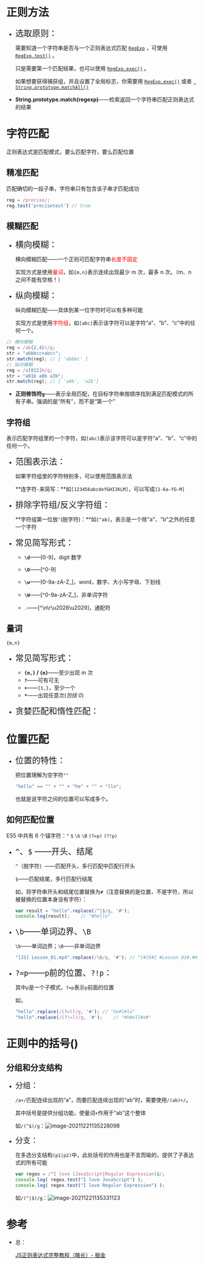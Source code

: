 # 正则方法

+ <span style="font-size:22px">选取原则：</span>

    需要知道一个字符串是否与一个正则表达式匹配 [`RegExp`](https://developer.mozilla.org/zh-CN/docs/Web/JavaScript/Reference/Global_Objects/RegExp) ，可使用 [`RegExp.test()`](https://developer.mozilla.org/zh-CN/docs/Web/JavaScript/Reference/Global_Objects/RegExp/test) 。

    只是需要第一个匹配结果，也可以使用 [`RegExp.exec()`](https://developer.mozilla.org/zh-CN/docs/Web/JavaScript/Reference/Global_Objects/RegExp/exec) 。

    如果想要获得捕获组，并且设置了全局标志，你需要用 [`RegExp.exec()`](https://developer.mozilla.org/zh-CN/docs/Web/JavaScript/Reference/Global_Objects/RegExp/exec) 或者 [` String.prototype.matchAll()`](https://developer.mozilla.org/zh-CN/docs/Web/JavaScript/Reference/Global_Objects/String/matchAll)

+ **String.prototype.match(regexp)**——检索返回一个字符串匹配正则表达式的结果

    

# 字符匹配

正则表达式是匹配模式，要么匹配字符，要么匹配位置

## 精准匹配

匹配确切的一段子串，字符串只有包含该子串才匹配成功

```js
reg = /precise/;
reg.test('precisetest')	// true
```

## 模糊匹配

+ <span style="font-size:22px">横向模糊：</span>

    横向模糊匹配——一个正则可匹配字符串<span style="color:red">长度不固定</span>

    实现方式是使用<span style="color:red">量词</span>，如`{m,n}`表示连续出现最少 m 次，最多 n 次。（m、n 之间不能有空格！）

+ <span style="font-size:22px">纵向模糊：</span>

    纵向模糊匹配——具体到某一位字符时可以有多种可能

    实现方式是使用<span style="color:red">字符组</span>，如`[abc]`表示该字符可以是字符“a”、“b”、“c”中的任何一个。

```js
// 横向模糊
reg = /ab{2,4}c/g;
str = "abbbcc+abcc";
str.match(reg);	// [ 'abbbc' ]
// 纵向模糊
reg = /a[012]b/g;
str = "a01b a0b a3b";
str.match(reg);	// [ 'a0b', 'a2b']
```

+ **正则修饰符`g`**——表示全局匹配，在目标字符串按顺序找到满足匹配模式的所有子串。强调的是“所有”，而不是“第一个”

## 字符组

表示匹配字符组里的一个字符，如`[abc]`表示该字符可以是字符“a”、“b”、“c”中的任何一个。

+ <span style="font-size:22px">范围表示法：</span>

    如果字符组里的字符特别多，可以使用范围表示法

    **连字符`-`来简写：**如`[123456abcdefGHIJKLM]`，可以写成`[1-6a-fG-M]`

+ <span style="font-size:22px">排除字符组/反义字符组：</span>

    **字符组第一位放`^`(脱字符)：**如`[^ab]`，表示是一个除"a"、"b"之外的任意一个字符

+ <span style="font-size:22px">常见简写形式：</span>

    + **`\d`**——[0-9]，digit 数字

    + **`\D`**——\[^0-9]
    + **`\w`**——[0-9a-zA-Z_]，word，数字、大小写字母、下划线
    + **`\W`**——\[^0-9a-zA-Z_]，非单词字符
    + `.`——\[^\n\r\u2028\u2029]，通配符

## 量词

`{m,n}`

+ <span style="font-size:22px">常见简写形式：</span>
    + **`{m,}` / `{m}`**——至少出现 m 次
    + **`?`**——可有可无
    + **`+`**——`{1,}`，至少一个
    + **`*`**——出现任意次(*包括 0*)

+ <span style="font-size:22px">贪婪匹配和惰性匹配：</span>

    

# 位置匹配

+ <span style="font-size:22px">位置的特性：</span>

    把位置理解为空字符`""`

    ```js
    "hello" == "" + "" + "he" + "" + "llo"; 
    ```

    也就是说字符之间的位置可以写成多个。

## 如何匹配位置

ES5 中共有 6 个锚字符：`^`  `$` `\b` `\B` `(?=p)` `(?!p)`

+ <span style="font-size:22px">`^`、`$` ——开头、结尾</span>

    `^`（脱字符）——匹配开头，多行匹配中匹配行开头

    `$`——匹配结尾，多行匹配行结尾

    如，将字符串开头和结尾位置替换为`#`（注意替换的是位置，不是字符，所以被替换的位置本身没有字符）：

    ```js
    var result = "hello".replace(/^|$/g, '#');
    console.log(result); 	// "#hello"
    ```

+ <span style="font-size:22px">`\b`——单词边界、`\B` </span>

    `\b`——单词边界；`\B`——非单词边界

    ```js
    "[JS] Lesson_01.mp4".replace(/\b/g, '#'); // "[#JS#] #Lesson_01#.#mp4#"
    ```

+ <span style="font-size:22px">`?=p`——`p`前的位置、`?!p`：</span>

    其中`p`是一个子模式，`?=p`表示`p`前面的位置

    如，

    ```js
    "hello".replace(/(?=l)/g, '#');	// "he#l#lo"
    "hello".replace(/(?!=l)/g, '#');	// "#h#ell#o#"
    ```




# 正则中的括号()

## 分组和分支结构

+ <span style="font-size:20px">分组：</span>

    `/a+/`匹配连续出现的“a”，而要匹配连续出现的“ab”时，需要使用`/(ab)+/`。

    其中括号是提供分组功能，使量词`+`作用于“ab”这个整体

    如`/(^$)/g`：![image-20211221135228098](https://gitee.com/ethereal-bang/images/raw/master/20211221135235.png)

+ <span style="font-size:20px">分支：</span>

    在多选分支结构`(p1|p2)`中，此处括号的作用也是不言而喻的，提供了子表达式的所有可能

    ```js
    var regex = /^I love (JavaScript|Regular Expression)$/;
    console.log( regex.test("I love JavaScript") );
    console.log( regex.test("I love Regular Expression") );
    ```

    如`/(^|$)/g`：![image-20211221135331123](https://gitee.com/ethereal-bang/images/raw/master/20211221135331.png)



# 参考

+ 总：

    [JS正则表达式完整教程（略长）- 掘金](https://juejin.cn/post/6844903487155732494#heading-1)
    
    